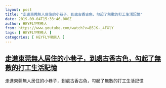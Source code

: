 ```yaml
---
layout: post
title: "走進東莞無人居住的小巷子，到處古香古色，勾起了無數的打工生活記憶"
date: 2019-09-04T15:33:46.000Z
author: HEYFLY嘿飛人
from: https://www.youtube.com/watch?v=B5JK-_4FXlY
tags: [ HEYFLY嘿飛人 ]
categories: [ HEYFLY嘿飛人 ]
---
```

<!--1567611226000-->
[走進東莞無人居住的小巷子，到處古香古色，勾起了無數的打工生活記憶](https://www.youtube.com/watch?v=B5JK-_4FXlY)
------

<div>
走進東莞無人居住的小巷子，到處古香古色，勾起了無數的打工生活記憶
</div>
